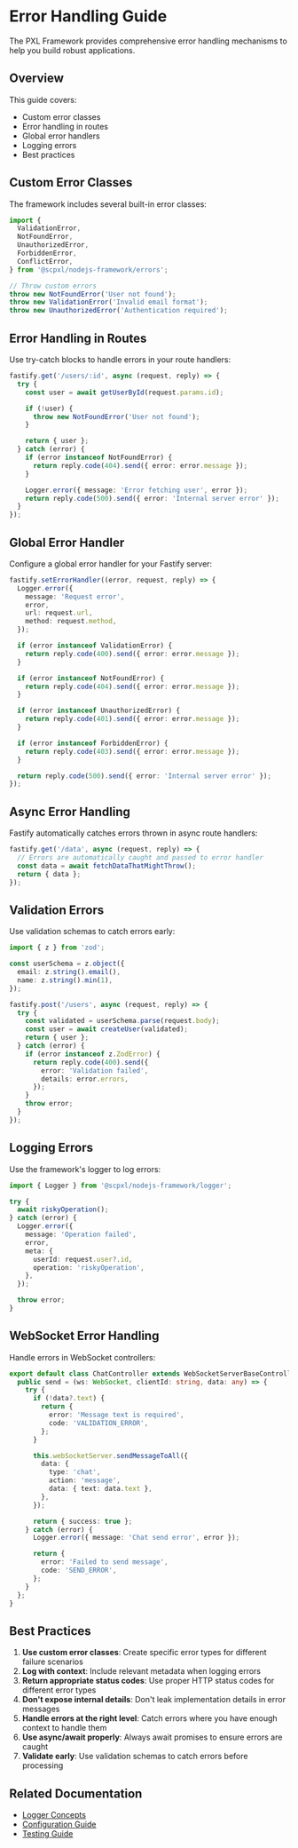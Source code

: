 # Error Handling Guide

The PXL Framework provides comprehensive error handling mechanisms to help you build robust applications.

## Overview

This guide covers:

- Custom error classes
- Error handling in routes
- Global error handlers
- Logging errors
- Best practices

## Custom Error Classes

The framework includes several built-in error classes:

```typescript
import {
  ValidationError,
  NotFoundError,
  UnauthorizedError,
  ForbiddenError,
  ConflictError,
} from '@scpxl/nodejs-framework/errors';

// Throw custom errors
throw new NotFoundError('User not found');
throw new ValidationError('Invalid email format');
throw new UnauthorizedError('Authentication required');
```

## Error Handling in Routes

Use try-catch blocks to handle errors in your route handlers:

```typescript
fastify.get('/users/:id', async (request, reply) => {
  try {
    const user = await getUserById(request.params.id);

    if (!user) {
      throw new NotFoundError('User not found');
    }

    return { user };
  } catch (error) {
    if (error instanceof NotFoundError) {
      return reply.code(404).send({ error: error.message });
    }

    Logger.error({ message: 'Error fetching user', error });
    return reply.code(500).send({ error: 'Internal server error' });
  }
});
```

## Global Error Handler

Configure a global error handler for your Fastify server:

```typescript
fastify.setErrorHandler((error, request, reply) => {
  Logger.error({
    message: 'Request error',
    error,
    url: request.url,
    method: request.method,
  });

  if (error instanceof ValidationError) {
    return reply.code(400).send({ error: error.message });
  }

  if (error instanceof NotFoundError) {
    return reply.code(404).send({ error: error.message });
  }

  if (error instanceof UnauthorizedError) {
    return reply.code(401).send({ error: error.message });
  }

  if (error instanceof ForbiddenError) {
    return reply.code(403).send({ error: error.message });
  }

  return reply.code(500).send({ error: 'Internal server error' });
});
```

## Async Error Handling

Fastify automatically catches errors thrown in async route handlers:

```typescript
fastify.get('/data', async (request, reply) => {
  // Errors are automatically caught and passed to error handler
  const data = await fetchDataThatMightThrow();
  return { data };
});
```

## Validation Errors

Use validation schemas to catch errors early:

```typescript
import { z } from 'zod';

const userSchema = z.object({
  email: z.string().email(),
  name: z.string().min(1),
});

fastify.post('/users', async (request, reply) => {
  try {
    const validated = userSchema.parse(request.body);
    const user = await createUser(validated);
    return { user };
  } catch (error) {
    if (error instanceof z.ZodError) {
      return reply.code(400).send({
        error: 'Validation failed',
        details: error.errors,
      });
    }
    throw error;
  }
});
```

## Logging Errors

Use the framework's logger to log errors:

```typescript
import { Logger } from '@scpxl/nodejs-framework/logger';

try {
  await riskyOperation();
} catch (error) {
  Logger.error({
    message: 'Operation failed',
    error,
    meta: {
      userId: request.user?.id,
      operation: 'riskyOperation',
    },
  });

  throw error;
}
```

## WebSocket Error Handling

Handle errors in WebSocket controllers:

```typescript
export default class ChatController extends WebSocketServerBaseController {
  public send = (ws: WebSocket, clientId: string, data: any) => {
    try {
      if (!data?.text) {
        return {
          error: 'Message text is required',
          code: 'VALIDATION_ERROR',
        };
      }

      this.webSocketServer.sendMessageToAll({
        data: {
          type: 'chat',
          action: 'message',
          data: { text: data.text },
        },
      });

      return { success: true };
    } catch (error) {
      Logger.error({ message: 'Chat send error', error });

      return {
        error: 'Failed to send message',
        code: 'SEND_ERROR',
      };
    }
  };
}
```

## Best Practices

1. **Use custom error classes**: Create specific error types for different failure scenarios
2. **Log with context**: Include relevant metadata when logging errors
3. **Return appropriate status codes**: Use proper HTTP status codes for different error types
4. **Don't expose internal details**: Don't leak implementation details in error messages
5. **Handle errors at the right level**: Catch errors where you have enough context to handle them
6. **Use async/await properly**: Always await promises to ensure errors are caught
7. **Validate early**: Use validation schemas to catch errors before processing

## Related Documentation

- [Logger Concepts](../concepts/logger.md)
- [Configuration Guide](./configuration.md)
- [Testing Guide](./testing.md)
